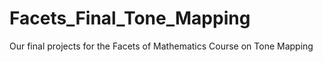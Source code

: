 # Facets_Final_Tone_Mapping
Our final projects for the Facets of Mathematics Course on Tone Mapping
